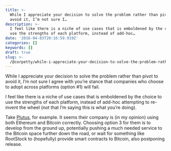 ```yaml
---
title: >-
  While I appreciate your decision to solve the problem rather than pivot to
  avoid it, I’m not sure I…
description: >-
  I feel like there is a niche of use cases that is emboldened by the choice to
  use the strengths of each platform, instead of add-hoc…
date: '2016-04-03T20:16:59.919Z'
categories: []
keywords: []
draft: true
slug: >-
  /@corpetty/while-i-appreciate-your-decision-to-solve-the-problem-rather-than-pivot-to-avoid-it-i-m-not-sure-i-eaeac45a1717
---
```


While I appreciate your decision to solve the problem rather than pivot to avoid it, I’m not sure I agree with you’re stance that companies who choose to adopt across platforms (option #1) will fail.

I feel like there is a niche of use cases that is emboldened by the choice to use the strengths of each platform, instead of add-hoc attempting to re-invent the wheel (not that I’m saying this is what you’re doing).

Take [Plutus](http://www.plutus.it), for example. It seems their company is (in my opinion) using both Ethereum and Bitcoin correctly. Choosing option 3 for them is to develop from the ground up, potentially pushing a much needed service to the Bitcoin space further down the road, or wait for something like RootStock to (hopefully) provide smart contracts to Bitcoin, also postponing release.